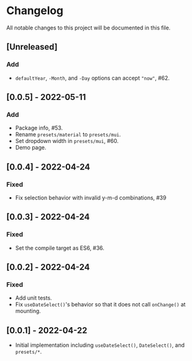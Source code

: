 # Changelog

All notable changes to this project will be documented in this file.

## [Unreleased]

### Add

- `defaultYear`, `-Month`, and `-Day` options can accept `"now"`, #62.

## [0.0.5] - 2022-05-11

### Add

- Package info, #53.
- Rename `presets/material` to `presets/mui`.
- Set dropdown width in `presets/mui`, #60.
- Demo page.

## [0.0.4] - 2022-04-24

### Fixed

- Fix selection behavior with invalid y-m-d combinations, #39

## [0.0.3] - 2022-04-24

### Fixed

- Set the compile target as ES6, #36.

## [0.0.2] - 2022-04-24

### Fixed

- Add unit tests.
- Fix `useDateSelect()`'s behavior so that it does not call `onChange()` at mounting.

## [0.0.1] - 2022-04-22

- Initial implementation including `useDateSelect()`, `DateSelect()`, and `presets/*`.
